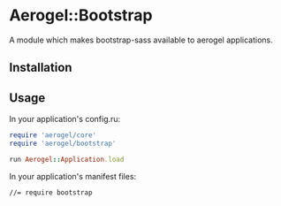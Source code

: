 # Aerogel::Bootstrap

A module which makes bootstrap-sass available to aerogel applications.

## Installation

## Usage

In your application's config.ru:
```ruby
require 'aerogel/core'
require 'aerogel/bootstrap'

run Aerogel::Application.load
```

In your application's manifest files:
```
//= require bootstrap
```
